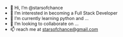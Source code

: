 - 👋 Hi, I’m @starsofchance
- 👀 I’m interested in becoming a Full Stack Developer
- 🌱 I’m currently learning python and ...
- 💞️ I’m looking to collaborate on ...
- 📫 reach me at starsofchance@gmail.com
<!---
starsofchance/starsofchance is a ✨ special ✨ repository because its `README.md` (this file) appears on your GitHub profile.
You can click the Preview link to take a look at your changes.
--->
